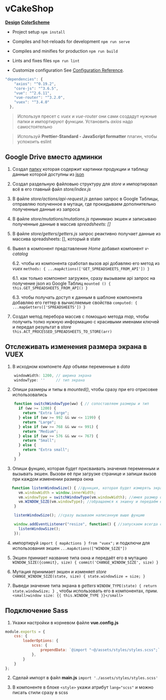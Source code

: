 # vCakeShop

**[Design](https://www.behance.net/gallery/86218617/zozhCake-landing-page-of-healthy-desserts-and-cakes)**
**[ColorScheme](https://colorscheme.ru/#5w11T7V--w0w0)**

- Project setup `npm install`

- Compiles and hot-reloads for development `npm run serve`

- Compiles and minifies for production `npm run build`

- Lints and fixes files `npm run lint`

- Customize configuration See [Configuration Reference](https://cli.vuejs.org/config/).

```js
"dependencies": {
    "axios": "^0.19.2",
    "core-js": "^3.6.5",
    "vue": "^2.6.11",
    "vue-router": "^3.2.0",
    "vuex": "^3.4.0"
  },
```

> Используя пресет с _vuex_ и _vue-router_ они сами создадут нужные папки и импортируют функции. Установить _axios_ надо самостоятельно

> Используй **Prettier-Standard - JavaScript formatter** плагин, чтобы успокоить eslint

## Google Drive вместо админки

1. Создал [папку](https://drive.google.com/drive/folders/10HQGzpGkPiUL1OgSpdZWzRZPTxSYxsni?usp=sharing) которая содержит картинки продукции и таблицу данные которой доступны из [json](https://spreadsheets.google.com/feeds/list/1PVWNPVPAZ8lPTJW4CkW95ybnRxT6G_SSX3RNNDdkWgg/1/public/full?alt=json)

2. Создал раздельную файловыю структуру для _store_ и импортировал всё в его главный файл _store/index.js_

3. В файле _store/actions/api-request.js_ делаю запрос в Google Таблицы, отправляю полученное в мутаци, где прокидываем дополнительно полученные данные из запроса

4. В файле _store/mutations/mutations.js_ принимаю экшен и записываю полученные данные в массив _spreadsheets: []_

5. В файле _store/getters/getters.js_ запрос реактивно получает данные из массива spreadsheets: [], который в state

6. Вывел в компонент представление _Home_ добавил компонент _v-catalog_

   6.2. чтобы из компонента сработал вызов api добавляю его метод из _vuex_ `methods: { ...mapActions(['GET_SPREADSHEETS_FROM_API']) }`

   6.1. как только компонент загружен, сразу вызываем api запрос на получение json из Google Таблиц `mounted () { this.GET_SPREADSHEETS_FROM_API() }`

   6.3. чтобы получать доступ к данным в шаблоне компонента добавляю его геттер в вычисляемые свойства `computed: { ...mapGetters(['SPREADSHEETS']) }`

7. Создал метод перебора массив с помощью метода *map*, чтобы получить толко нужную информацию с красивыми именами ключей и передал результат в *store* `this.ACT_PROCESSED_SPREADSHEETS_TO_STORE(arr)`

## Отслеживать изменения размера экрана в VUEX

1. В исходном компонете *App* объяви переменные в *data*

```js
    windowWidth: 1200, // ширина экрана
    windowType: ''     // тип экрана
```

2. Опиши размеры и типы  в *mounted()*, чтобы сразу при его отрисовке использовались

```js
    function switchWindowType(ww) { // сопоставляем размеры и тип
      if (ww >= 1200) {
        return "Extra large";
      } else if (ww >= 992 && ww <= 1199) {
        return "Large";
      } else if (ww >= 768 && ww <= 991) {
        return "Medium";
      } else if (ww >= 576 && ww <= 767) {
        return "Small";
      } else {
        return "Extra small";
      }
    }
```

3. Опиши фунцию, которая будет присваивать значения переменным и вызывать экшен. Вызови её при загрузке странице и запиши вызов при каждом изменении размера окна

```js
   function listenWindowSize() { //функция, которая будет измерять экран
      vm.windowWidth = window.innerWidth;
      vm.windowType = switchWindowType(vm.windowWidth); //имея размер определяем тип через функцию, где сопаставлены размеры и тип
      vm.WINDOW_SIZE(vm.windowType); //обращаемся к экшену и передаём ему тип
    }

    listenWindowSize(); //сразу вызываем написанную выше фунцию

    window.addEventListener("resize", function() { //запускаем всегда слушать изменения размера окна
      listenWindowSize();
    });
```

4. импортируй ``import { mapActions } from "vuex";`` и подключи для использования экшен ``...mapActions(["WINDOW_SIZE"])``

5. Экшен приниает название типа окна и передаёт его в мутацию ``WINDOW_SIZE({commit}, size) { commit('CHANGE_WINDOW_SIZE', size) } ``

6. Мутация принимает экшен и изменяет *store* ``CHANGE_WINDOW_SIZE(state, size) { state.windowSize = size; }``

7. Выведи значение типа экрана в *getters* ``WINDOW_TYPE(state) { return state.windowSize; } ``, чтобы использовать его в компонентах, прим. ``<small>window size: {{ this.WINDOW_TYPE }}</small>``

## Подключение Sass

1. Укажи настройки в корневом файле **vue.config.js**

```js
module.exports = {
    css: {
        loaderOptions: {
            scss: {
                prependData: `@import "~@/assets/styles/styles.scss";`
            },
        }
    }
};
```

2. Сделай импорт в файл **main.js** `import './assets/styles/styles.scss'`

3. В компоненте в блоке ``<style>`` укажи атрибут ``lang="scss"`` и можно писать стили сразу в scss